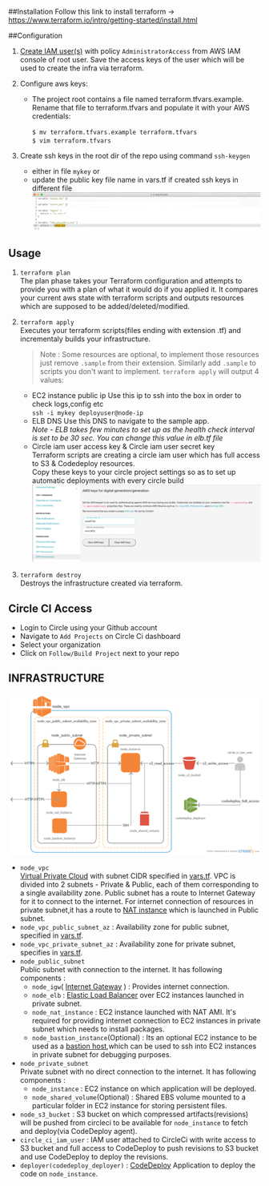 ##Installation
Follow this link to install terraform -> https://www.terraform.io/intro/getting-started/install.html

##Configuration
1. [Create IAM user(s)](http://docs.aws.amazon.com/IAM/latest/UserGuide/id_users_create.html#id_users_create_console) with policy `AdministratorAccess` from AWS IAM console of root user. Save the access keys of the user which will be used to create the infra via terraform.
2. Configure aws keys:
   - The project root contains a file named terraform.tfvars.example. Rename that file to terraform.tfvars and populate it with your AWS credentials:
      
      `$ mv terraform.tfvars.example terraform.tfvars`  
      `$ vim terraform.tfvars`  

3. Create ssh keys in the root dir of the repo using command `ssh-keygen` 
   - either in file `mykey` or
   - update the public key file name in vars.tf if created ssh keys in different file
   ![alt text](img/key-overwrite.png)

## Usage
1. `terraform plan`  
   The plan phase takes your Terraform configuration and attempts to provide you with a plan of what it would do if you applied it. It compares your current aws state with terraform scripts and outputs resources which are supposed to be added/deleted/modified.

2. `terraform apply`  
   Executes your terraform scripts(files ending with extension .tf) and incrementaly builds your infrastructure.  
   > Note : Some resources are optional, to implement those resources just remove `.sample` from their extension. Similarly add `.sample` to scripts you don't want to implement.
   `terraform apply` will output 4 values:  
   - EC2 instance public ip
      Use this ip to ssh into the box in order to check logs,config etc  
      `ssh -i mykey deployuser@node-ip`
   - ELB DNS
      Use this DNS to navigate to the sample app.  
      _Note - ELB takes few minutes to set up as the health check interval is set to be 30 sec. You can change this value in elb.tf file_
   - Circle iam user access key & Circle iam user secret key  
     Terraform scripts are creating a circle iam user which has full access to S3 & Codedeploy resources.  
     Copy these keys to your circle project settings so as to set up automatic deployments with every circle build
        ![alt text](img/circle-settings-interface.png)

3. `terraform destroy`  
   Destroys the infrastructure created via terraform.

## Circle CI Access  
   - Login to Circle using your Github account
   - Navigate to `Add Projects` on Circle Ci dashboard
   - Select your organization
   - Click on `Follow/Build Project` next to your repo

## INFRASTRUCTURE
![alt text](img/infra.png)  
+ `node_vpc`  
   [Virtual Private Cloud](https://aws.amazon.com/vpc/) with subnet CIDR specified in [vars.tf](vars.tf). VPC is divided into 2 subnets - Private & Public, each of them corresponding to a single availability zone. Public subnet has a route to Internet Gateway for it to connect to the internet. For internet connection of resources in private subnet,it has a route to [NAT instance](http://docs.aws.amazon.com/AmazonVPC/latest/UserGuide/VPC_NAT_Instance.html) which is launched in Public subnet.
+ `node_vpc_public_subnet_az` : Availability zone for public subnet, specified in [vars.tf](vars.tf).
+ `node_vpc_private_subnet_az` : Availability zone for private subnet, specifies in [vars.tf](vars.tf).
+ `node_public_subnet`  
   Public subnet with connection to the internet. It has following components :  
     - `node_igw`( [Internet Gateway](http://docs.aws.amazon.com/AmazonVPC/latest/UserGuide/VPC_Internet_Gateway.html) ) : Provides internet connection.
     - `node_elb` : [Elastic Load Balancer](https://aws.amazon.com/elasticloadbalancing/) over EC2 instances launched in private subnet.
     - `node_nat_instance` : EC2 instance launched with NAT AMI. It's required for providing internet connection to EC2 instances in private subnet which needs to install packages. 
     - `node_bastion_instance`(Optional) : Its an optional EC2 instance to be used as a [bastion host](https://aws.amazon.com/blogs/security/how-to-record-ssh-sessions-established-through-a-bastion-host/),which can be used to ssh into EC2 instances in private subnet for debugging purposes. 
+ `node_private_subnet`  
   Private subnet with no direct connection to the internet. It has following components : 
   - `node_instance` : EC2 instance on which application will be deployed.
   - `node_shared_volume`(Optional) : Shared EBS volume mounted to a particular folder in EC2 instance for storing persistent files.
+ `node_s3_bucket` : S3 bucket on which compressed artifacts(revisions) will be pushed from circleci to be available for `node_instance` to fetch and deploy(via CodeDeploy agent).
+ `circle_ci_iam_user` : IAM user attached to CircleCi with write access to S3 bucket and full access to CodeDeploy to push revisions to S3 bucket and use CodeDeploy to deploy the revisions.
+ `deployer(codedeploy_deployer)` : [CodeDeploy](https://aws.amazon.com/documentation/codedeploy/) Application to deploy the code on `node_instance`.
